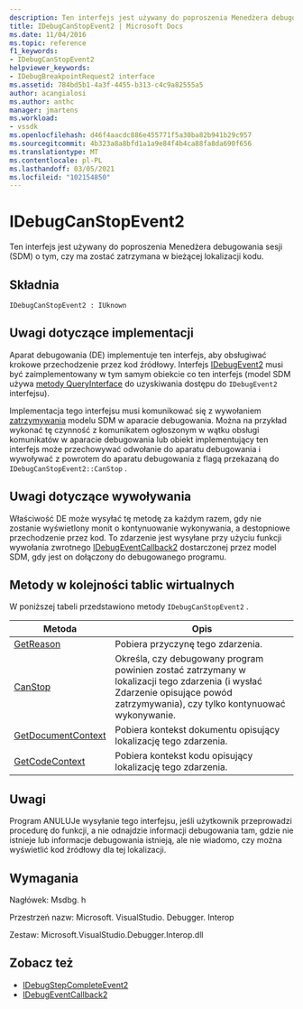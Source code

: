 ```yaml
---
description: Ten interfejs jest używany do poproszenia Menedżera debugowania sesji (SDM) o tym, czy ma zostać zatrzymana w bieżącej lokalizacji kodu.
title: IDebugCanStopEvent2 | Microsoft Docs
ms.date: 11/04/2016
ms.topic: reference
f1_keywords:
- IDebugCanStopEvent2
helpviewer_keywords:
- IDebugBreakpointRequest2 interface
ms.assetid: 784bd5b1-4a3f-4455-b313-c4c9a82555a5
author: acangialosi
ms.author: anthc
manager: jmartens
ms.workload:
- vssdk
ms.openlocfilehash: d46f4aacdc886e455771f5a30ba82b941b29c957
ms.sourcegitcommit: 4b323a8a8bfd1a1a9e84f4b4ca88fa8da690f656
ms.translationtype: MT
ms.contentlocale: pl-PL
ms.lasthandoff: 03/05/2021
ms.locfileid: "102154850"
---
```

# <a name="idebugcanstopevent2"></a>IDebugCanStopEvent2
Ten interfejs jest używany do poproszenia Menedżera debugowania sesji (SDM) o tym, czy ma zostać zatrzymana w bieżącej lokalizacji kodu.

## <a name="syntax"></a>Składnia

```
IDebugCanStopEvent2 : IUknown
```

## <a name="notes-for-implementers"></a>Uwagi dotyczące implementacji
 Aparat debugowania (DE) implementuje ten interfejs, aby obsługiwać krokowe przechodzenie przez kod źródłowy. Interfejs [IDebugEvent2](../../../extensibility/debugger/reference/idebugevent2.md) musi być zaimplementowany w tym samym obiekcie co ten interfejs (model SDM używa [metody QueryInterface](/cpp/atl/queryinterface) do uzyskiwania dostępu do `IDebugEvent2` interfejsu).

 Implementacja tego interfejsu musi komunikować się z wywołaniem [zatrzymywania](../../../extensibility/debugger/reference/idebugcanstopevent2-canstop.md) modelu SDM w aparacie debugowania. Można na przykład wykonać tę czynność z komunikatem ogłoszonym w wątku obsługi komunikatów w aparacie debugowania lub obiekt implementujący ten interfejs może przechowywać odwołanie do aparatu debugowania i wywoływać z powrotem do aparatu debugowania z flagą przekazaną do `IDebugCanStopEvent2::CanStop` .

## <a name="notes-for-callers"></a>Uwagi dotyczące wywoływania
 Właściwość DE może wysyłać tę metodę za każdym razem, gdy nie zostanie wyświetlony monit o kontynuowanie wykonywania, a destopniowe przechodzenie przez kod. To zdarzenie jest wysyłane przy użyciu funkcji wywołania zwrotnego [IDebugEventCallback2](../../../extensibility/debugger/reference/idebugeventcallback2.md) dostarczonej przez model SDM, gdy jest on dołączony do debugowanego programu.

## <a name="methods-in-vtable-order"></a>Metody w kolejności tablic wirtualnych
 W poniższej tabeli przedstawiono metody `IDebugCanStopEvent2` .

|Metoda|Opis|
|------------|-----------------|
|[GetReason](../../../extensibility/debugger/reference/idebugcanstopevent2-getreason.md)|Pobiera przyczynę tego zdarzenia.|
|[CanStop](../../../extensibility/debugger/reference/idebugcanstopevent2-canstop.md)|Określa, czy debugowany program powinien zostać zatrzymany w lokalizacji tego zdarzenia (i wysłać Zdarzenie opisujące powód zatrzymywania), czy tylko kontynuować wykonywanie.|
|[GetDocumentContext](../../../extensibility/debugger/reference/idebugcanstopevent2-getdocumentcontext.md)|Pobiera kontekst dokumentu opisujący lokalizację tego zdarzenia.|
|[GetCodeContext](../../../extensibility/debugger/reference/idebugcanstopevent2-getcodecontext.md)|Pobiera kontekst kodu opisujący lokalizację tego zdarzenia.|

## <a name="remarks"></a>Uwagi
 Program ANULUJe wysyłanie tego interfejsu, jeśli użytkownik przeprowadzi procedurę do funkcji, a nie odnajdzie informacji debugowania tam, gdzie nie istnieje lub informacje debugowania istnieją, ale nie wiadomo, czy można wyświetlić kod źródłowy dla tej lokalizacji.

## <a name="requirements"></a>Wymagania
 Nagłówek: Msdbg. h

 Przestrzeń nazw: Microsoft. VisualStudio. Debugger. Interop

 Zestaw: Microsoft.VisualStudio.Debugger.Interop.dll

## <a name="see-also"></a>Zobacz też
- [IDebugStepCompleteEvent2](../../../extensibility/debugger/reference/idebugstepcompleteevent2.md)
- [IDebugEventCallback2](../../../extensibility/debugger/reference/idebugeventcallback2.md)
